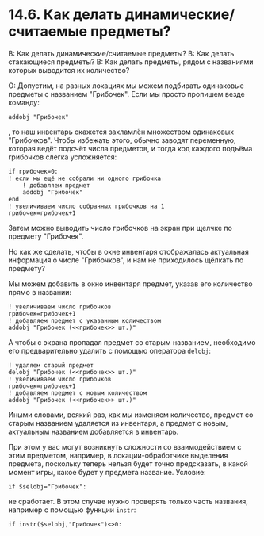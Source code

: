 # 14.6. Как делать динамические/считаемые предметы?
<!-- [:faq_14_06] -->

В: Как делать динамические/считаемые предметы?
В: Как делать стакающиеся предметы?
В: Как делать предметы, рядом с названиями которых выводится их количество?

О:
Допустим, на разных локациях мы можем подбирать одинаковые предметы с названием "Грибочек". Если мы просто пропишем везде команду:
```qsp
addobj "Грибочек"
```
, то наш инвентарь окажется захламлён множеством одинаковых "Грибочков". Чтобы избежать этого, обычно заводят переменную, которая ведёт подсчёт числа предметов, и тогда код каждого подъёма грибочков слегка усложняется:
```qsp
if грибочек=0:
! если мы ещё не собрали ни одного грибочка
	! добавляем предмет
	addobj "Грибочек"
end
! увеличиваем число собранных грибочков на 1
грибочек=грибочек+1
```
Затем можно выводить число грибочков на экран при щелчке по предмету "Грибочек".

Но как же сделать, чтобы в окне инвентаря отображалась актуальная информация о числе "Грибочков", и нам не приходилось щёлкать по предмету?

Мы можем добавить в окно инвентаря предмет, указав его количество прямо в названии:
```qsp
! увеличиваем число грибочков
грибочек=грибочек+1
! добавляем предмет с указанным количеством
addobj "Грибочек (<<грибочек>> шт.)"
```
А чтобы с экрана пропадал предмет со старым названием, необходимо его предварительно удалить с помощью оператора `delobj`:
```qsp
! удаляем старый предмет
delobj "Грибочек (<<грибочек>> шт.)"
! увеличиваем число грибочков
грибочек=грибочек+1
! добавляем предмет с новым количеством
addobj "Грибочек (<<грибочек>> шт.)"
```
Иными словами, всякий раз, как мы изменяем количество, предмет со старым названием удаляется из инвентаря, а предмет с новым, актуальным названием добавляется в инвентарь.

При этом у вас могут возникнуть сложности со взаимодействием с этим предметом, например, в локации-обработчике выделения предмета, поскольку теперь нельзя будет точно предсказать, в какой момент игры, какое будет у предмета название. Условие:
```qsp
if $selobj="Грибочек":
```
не сработает. В этом случае нужно проверять только часть названия, например с помощью функции `instr`:
```qsp
if instr($selobj,"Грибочек")<>0:
```
